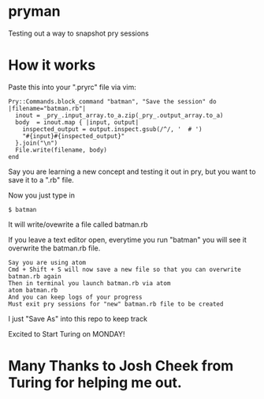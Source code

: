 # pryman
Testing out a way to snapshot pry sessions

# How it works

Paste this into your ".pryrc" file via vim:

	Pry::Commands.block_command "batman", "Save the session" do |filename="batman.rb"|
	  inout = _pry_.input_array.to_a.zip(_pry_.output_array.to_a)
	  body  = inout.map { |input, output|
	    inspected_output = output.inspect.gsub(/^/, '  # ')
	    "#{input}#{inspected_output}"
	  }.join("\n")
	  File.write(filename, body)  
	end
  		 
Say you are learning a new concept and testing it out in pry, but you want to save it to a ".rb" file.

Now you just type in

    $ batman
    
It will write/ovewrite a file called batman.rb

If you leave a text editor open, everytime you run "batman" you will see it overwrite the batman.rb file.

    Say you are using atom
    Cmd + Shift + S will now save a new file so that you can overwrite batman.rb again
    Then in terminal you launch batman.rb via atom
    atom batman.rb
    And you can keep logs of your progress
    Must exit pry sessions for "new" batman.rb file to be created

I just "Save As" into this repo to keep track

Excited to Start Turing on MONDAY!

# Many Thanks to Josh Cheek from Turing for helping me out.

